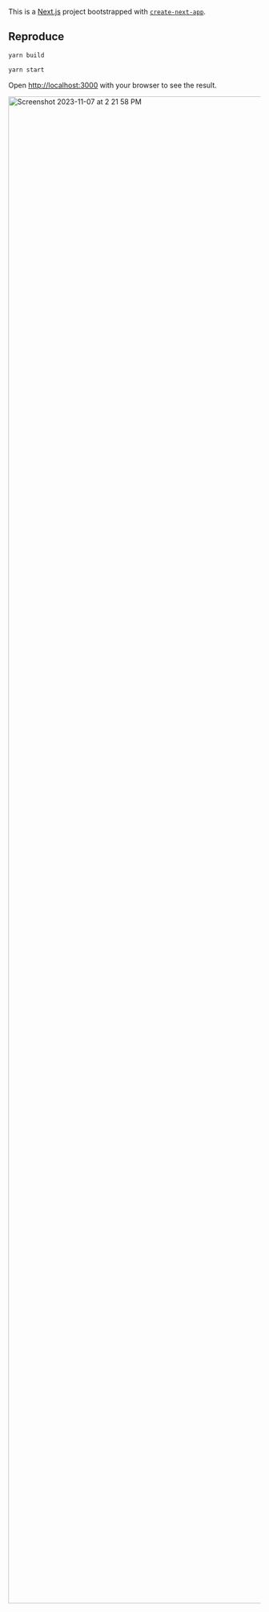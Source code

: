 This is a [Next.js](https://nextjs.org/) project bootstrapped with [`create-next-app`](https://github.com/vercel/next.js/tree/canary/packages/create-next-app).

## Reproduce


```bash
yarn build
```

```bash
yarn start
```

Open [http://localhost:3000](http://localhost:3000) with your browser to see the result.


<img width="3008" alt="Screenshot 2023-11-07 at 2 21 58 PM" src="https://github.com/besh/next-14-custom-server-asset-404/assets/5420223/d88455c4-b8fa-472d-8694-1fcddc19b4d6">
